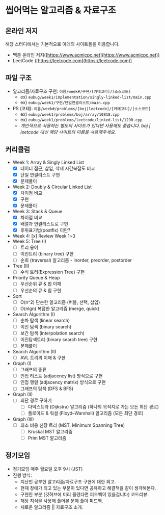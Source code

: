 # 씹어먹는 알고리즘 & 자료구조

## 온라인 저지
해당 스터디에서는 기본적으로 아래의 사이트들을 이용합니다.

- 백준 온라인 저지([https://www.acmicpc.net](https://www.acmicpc.net))
- LeetCode ([https://leetcode.com](https://leetcode.com))

## 파일 구조
- 알고리즘/자료구조 구현: `이름/week#/구현/[카테고리]/[소스코드]`
  - ex) `eubug/week1/implementation/singly-linked-list/main.cpp`
  - ex) `eubug/week1/구현/단일연결리스트/main.cpp`
- PS (코테): `이름/week#/problems/[boj|leetcode]/[카테고리]/[소스코드]`
  - ex) `eubug/week1/problems/boj/array/10818.cpp`
  - ex) `eubug/week1/problems/leetcode/linked-list/1290.cpp`
  - *개인적으로 사용하는 별도의 사이트가 있다면 사용해도 좋습니다.
    boj | leetcode 대신 해당 사이트의 이름을 사용해주세요.*

## 커리큘럼
- Week 1: Array & Singly Linked List
	- [x] 데이터 접근, 삽입, 삭제 시간복잡도 비교 
	- [x] 단일 연결리스트 구현
  - [x] 문제풀이
- Week 2: Doubly & Circular Linked List
	- [x] 차이점 비교
  - [x] 구현
  - [x] 문제풀이
- Week 3: Stack & Queue
  - [x] 차이점 비교
  - [x] 배열과 연결리스트로 구현
  - [x] 후위표기법(postfix) 이란?
- Week 4: [x] Review Week 1~3
- Week 5: Tree (I)
	- [ ] 트리 용어
	- [ ] 이진트리 (binary tree) 구현
	- [ ] 순회 (traversal) 알고리즘 - inorder, preorder, postorder
- Tree (II)
  - [ ] 수식 트리(Expression Tree) 구현
- Priority Queue & Heap
	- [ ] 우선순위 큐 & 힙 이해  
	- [ ] 우선순의 큐 & 힙 구현
- Sort
	- [ ] O(n^2) 단순한 알고리즘 (버블, 선택, 삽입)
	- [ ] O(nlgn) 복잡한 알고리즘 (merge, quick)
- Search Algorithm (I)
	- [ ] 순차 탐색 (linear search)
	- [ ] 이진 탐색 (binary search)
	- [ ] 보간 탐색 (interpolation search)
	- [ ] 이진탐색트리 (binary search tree) 구현
  - [ ] 문제풀이
- Search Algorithm (II)
	- [ ] AVL 트리의 이해 & 구현
- Graph (I)
	- [ ] 그래프의 종류
	- [ ] 인접 리스트 (adjacency list) 방식으로 구현
	- [ ] 인접 행렬 (adjacency matrix) 방식으로 구현
	- [ ] 그래프의 탐색 (DFS & BFS)
- Graph (II) 
	- [ ] 최단 경로 구하기
		- [ ] 다익스트라 (Dijkstra) 알고리즘 (하나의 목적지로 가는 모든 최단 경로)
		- [ ] 플로이드 & 워셜 (Floyd–Warshall) 알고리즘 (모든 최단 경로)
- Graph (III) 
	- [ ] 최소 비용 신장 트리 (MST, Minimum Spanning Tree)
		- [ ] Kruskal MST 알고리즘
		- [ ] Prim MST 알고리즘

## 정기모임
- 정기모임 매주 월요일 오후 9시 (JST)
- 진행 방식:
  + 지난번 공부한 알고리즘/자료구조 구현에 대한 회고.
  + 현재 장애가 되고 있는 부분이 있다면 공유하고 해결책을 같이 생각해본다.
  + 구현한 부분 (깃허브에 미리 올렸다면 피드백이 있을겁니다) 코드리뷰.
  + 해당 지식을 사용해 풀어본 문제 풀이 피드백.
  + 새로운 알고리즘 || 자료구조 소개.
